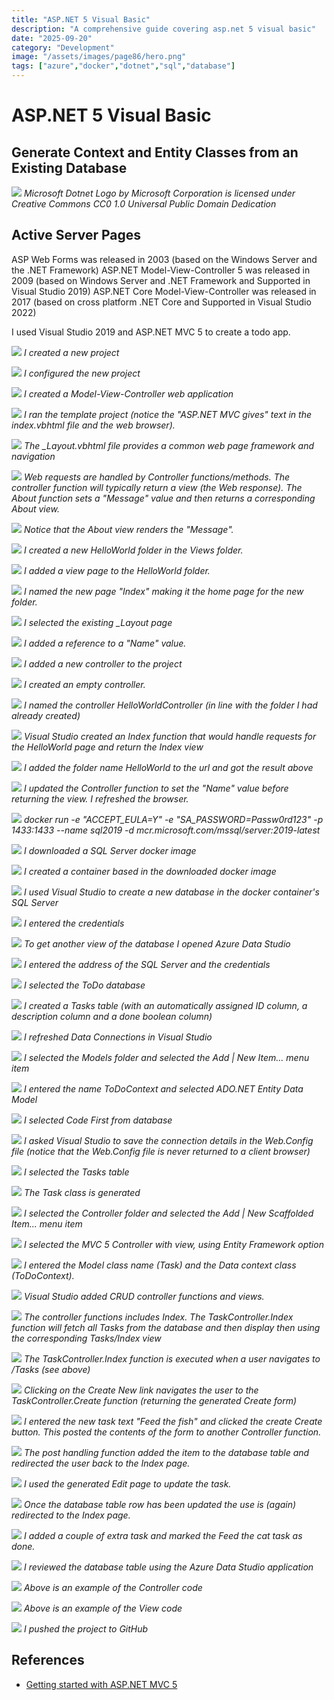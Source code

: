 ```yaml
---
title: "ASP.NET 5 Visual Basic"
description: "A comprehensive guide covering asp.net 5 visual basic"
date: "2025-09-20"
category: "Development"
image: "/assets/images/page86/hero.png"
tags: ["azure","docker","dotnet","sql","database"]
---
```


# ASP.NET 5 Visual Basic

## Generate Context and Entity Classes from an Existing Database

![](/assets/images/page86/net-logo.svg)
*Microsoft Dotnet Logo by Microsoft Corporation is licensed under Creative Commons CC0 1.0 Universal Public Domain Dedication*


## Active Server Pages

ASP Web Forms was released in 2003 (based on the Windows Server and the .NET Framework)
ASP.NET Model-View-Controller 5 was released in 2009 (based on Windows Server and .NET Framework and Supported in Visual Studio 2019)
ASP.NET Core Model-View-Controller was released in 2017 (based on cross platform .NET Core and Supported in Visual Studio 2022)

I used Visual Studio 2019 and ASP.NET MVC 5 to create a todo app.

![](/assets/images/page86/capture4-create-new-project-1026x677.png)
*I created a new project*

![](/assets/images/page86/capture5-configure-new-project-1022x677.png)
*I configured the new project*

![](/assets/images/page86/capture6-mvc-vb-1020x707.png)
*I created a Model-View-Controller web application*

![](/assets/images/page86/capture7-home-view-1353x729.png)
*I ran the template project (notice the "ASP.NET MVC gives" text in the index.vbhtml file and the web browser).*

![](/assets/images/page86/capture8-layout-1416x726.png)
*The _Layout.vbhtml file provides a common web page framework and navigation*

![](/assets/images/page86/capture9-controller-1382x667.png)
*Web requests are handled by Controller functions/methods. The controller function will typically return a view (the Web response). The About function sets a "Message" value and then returns a corresponding About view.*

![](/assets/images/page86/capture10-controller-passing-to-view-1405x638.png)
*Notice that the About view renders the "Message".*

![](/assets/images/page86/capture11-new-folder-842x501.png)
*I created a new HelloWorld folder in the Views folder.*

![](/assets/images/page86/capture12-new-view-2-993x492.png)
*I added a view page to the HelloWorld folder.*

![](/assets/images/page86/capture13-new-view-3-995x287.png)
*I named the new page "Index" making it the home page for the new folder.*

![](/assets/images/page86/capture14-new-view-4-1097x495.png)
*I selected the existing _Layout page*

![](/assets/images/page86/capture15-new-view-5-1387x306.png)
*I added a reference to a "Name" value.*

![](/assets/images/page86/capture16-new-controller-1-876x298.png)
*I added a new controller to the project*

![](/assets/images/page86/capture17-new-controller-2-1365x683.png)
*I created an empty controller.*

![](/assets/images/page86/capture18-new-controller-3-1114x350.png)
*I named the controller HelloWorldController (in line with the folder I had already created)*

![](/assets/images/page86/capture19-new-controller-4-1419x311.png)
*Visual Studio created an Index function that would handle requests for the HelloWorld page and return the Index view*

![](/assets/images/page86/capture20-new-controller-5-1364x615.png)
*I added the folder name HelloWorld to the url and got the result above*

![](/assets/images/page86/capture21-new-controller-6-1362x545.png)
*I updated the Controller function to set the "Name" value before returning the view. I refreshed the browser.*

![](/assets/images/page86/capture26-docker-sql-server-1157x622.png)
*docker run -e "ACCEPT_EULA=Y" -e "SA_PASSWORD=Passw0rd123" -p 1433:1433 --name sql2019 -d mcr.microsoft.com/mssql/server:2019-latest*

![](/assets/images/page86/capture27-docker-sql-server-2-1157x623.png)
*I downloaded a SQL Server docker image*

![](/assets/images/page86/capture28-docker-sql-server-3-1154x620.png)
*I created a container based in the downloaded docker image*

![](/assets/images/page86/capture29-docker-sql-server-5-1364x230.png)
*I used Visual Studio to create a new database in the docker container's SQL Server*

![](/assets/images/page86/capture30-docker-sql-server-6-1047x509.png)
*I entered the credentials*

![](/assets/images/page86/capture32-docker-sql-server-8-1025x729.png)
*To get another view of the database I opened Azure Data Studio*

![](/assets/images/page86/capture33-docker-sql-server-9-1023x729.png)
*I entered the address of the SQL Server and the credentials*

![](/assets/images/page86/capture34-docker-sql-server-10-1027x728.png)
*I selected the ToDo database*

![](/assets/images/page86/capture35-docker-sql-server-11-1026x423.png)
*I created a Tasks table (with an automatically assigned ID column, a description column and a done boolean column)*

![](/assets/images/page86/capture36-docker-sql-server-12-1359x471.png)
*I refreshed Data Connections in Visual Studio*

![](/assets/images/page86/capture37-docker-sql-server-14-808x240.png)
*I selected the Models folder and selected the Add | New Item... menu item*

![](/assets/images/page86/capture38-docker-sql-server-15-941x573.png)
*I entered the name ToDoContext and selected ADO.NET Entity Data Model*

![](/assets/images/page86/capture39-docker-sql-server-16-616x559.png)
*I selected Code First from database*

![](/assets/images/page86/capture40-docker-sql-server-17-612x560.png)
*I asked Visual Studio to save the connection details in the Web.Config file (notice that the Web.Config file is never returned to a client browser)*

![](/assets/images/page86/capture41-docker-sql-server-18-616x554.png)
*I selected the Tasks table*

![](/assets/images/page86/capture42-docker-sql-server-19-1365x331.png)
*The Task class is generated*

![](/assets/images/page86/capture43-docker-sql-server-20-880x242.png)
*I selected the Controller folder and selected the Add | New Scaffolded Item... menu item*

![](/assets/images/page86/capture44-docker-sql-server-21-952x658.png)
*I selected the MVC 5 Controller with view, using Entity Framework option*

![](/assets/images/page86/capture45-docker-sql-server-22-589x381.png)
*I entered the Model class name (Task) and the Data context class (ToDoContext).*

![](/assets/images/page86/capture46-docker-sql-server-23-1364x312.png)
*Visual Studio added CRUD controller functions and views.*

![](/assets/images/page86/capture47-docker-sql-server-24-1359x664.png)
*The controller functions includes Index. The TaskController.Index function will fetch all Tasks from the database and then display then using the corresponding Tasks/Index view*

![](/assets/images/page86/capture48-docker-sql-server-25-1363x729.png)
*The TaskController.Index function is executed when a user navigates to /Tasks (see above)*

![](/assets/images/page86/capture49-docker-sql-server-26-1040x622.png)
*Clicking on the Create New link navigates the user to the TaskController.Create function (returning the generated Create form)*

![](/assets/images/page86/capture49-docker-sql-server-26-1040x622.png)
*I entered the new task text "Feed the fish" and clicked the create Create button. This posted the contents of the form to another Controller function.*

![](/assets/images/page86/capture51-docker-sql-server-28-1038x616.png)
*The post handling function added the item to the database table and redirected the user back to the Index page.*

![](/assets/images/page86/capture52-docker-sql-server-29-1040x617.png)
*I used the generated Edit page to update the task.*

![](/assets/images/page86/capture53-docker-sql-server-30-1040x616.png)
*Once the database table row has been updated the use is (again) redirected to the Index page.*

![](/assets/images/page86/capture54-docker-sql-server-31-1039x616.png)
*I added a couple of extra task and marked the Feed the cat task as done.*

![](/assets/images/page86/capture55-docker-sql-server-32-997x722.png)
*I reviewed the database table using the Azure Data Studio application*

![](/assets/images/page86/capture56-docker-sql-server-33-1364x668.png)
*Above is an example of the Controller code*

![](/assets/images/page86/capture57-docker-sql-server-34-1365x668.png)
*Above is an example of the View code*

![](/assets/images/page86/capture58-docker-sql-server-35-1366x728.png)
*I pushed the project to GitHub*
## References

- [Getting started with ASP.NET MVC 5](https://learn.microsoft.com/en-us/aspnet/mvc/overview/getting-started/introduction/getting-started)

